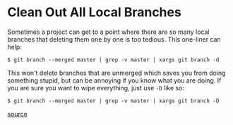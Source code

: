 # Clean Out All Local Branches

Sometimes a project can get to a point where there are so many local
branches that deleting them one by one is too tedious. This one-liner can
help:

```
$ git branch --merged master | grep -v master | xargs git branch -d
```

This won't delete branches that are unmerged which saves you from doing
something stupid, but can be annoying if you know what you are doing. If you
are sure you want to wipe everything, just use `-D` like so:

```
$ git branch --merged master | grep -v master | xargs git branch -D
```

[source](https://twitter.com/steveklabnik/status/583055065868447744)